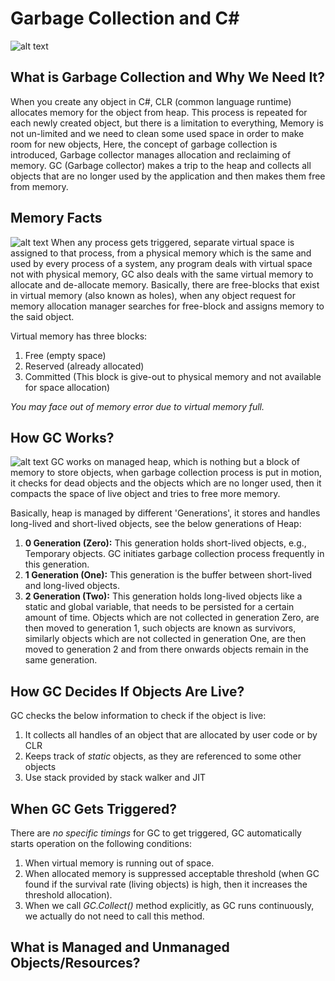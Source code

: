 # Garbage Collection and C#
![alt text](https://www.codeproject.com/KB/cs/1095402/GC.png) 

## What is Garbage Collection and Why We Need It?
When you create any object in C#, CLR (common language runtime) allocates memory for the object from heap. This process is repeated for each newly created object, but there is a limitation to everything, Memory is not un-limited and we need to clean some used space in order to make room for new objects, Here, the concept of garbage collection is introduced, Garbage collector manages allocation and reclaiming of memory. GC (Garbage collector) makes a trip to the heap and collects all objects that are no longer used by the application and then makes them free from memory.

## Memory Facts
![alt text](https://www.codeproject.com/KB/cs/1095402/mem1.jpg)
When any process gets triggered, separate virtual space is assigned to that process, from a physical memory which is the same and used by every process of a system, any program deals with virtual space not with physical memory, GC also deals with the same virtual memory to allocate and de-allocate memory. Basically, there are free-blocks that exist in virtual memory (also known as holes), when any object request for memory allocation manager searches for free-block and assigns memory to the said object.

Virtual memory has three blocks:

1. Free (empty space)
2. Reserved (already allocated)
3. Committed (This block is give-out to physical memory and not available for space allocation)

*You may face out of memory error due to virtual memory full.*

## How GC Works?
![alt text](https://www.codeproject.com/KB/cs/1095402/Garbage.png)
GC works on managed heap, which is nothing but a block of memory to store objects, when garbage collection process is put in motion, it checks for dead objects and the objects which are no longer used, then it compacts the space of live object and tries to free more memory.

Basically, heap is managed by different 'Generations', it stores and handles long-lived and short-lived objects, see the below generations of Heap:

1. **0 Generation (Zero):** This generation holds short-lived objects, e.g., Temporary objects. GC initiates garbage collection process frequently in this generation.
2. **1 Generation (One):** This generation is the buffer between short-lived and long-lived objects.
3. **2 Generation (Two):**  This generation holds long-lived objects like a static and global variable, that needs to be persisted for a certain amount of time. Objects which are not collected in generation Zero, are then moved to generation 1, such objects are known as survivors, similarly objects which are not collected in generation One, are then moved to generation 2 and from there onwards objects remain in the same generation.

## How GC Decides If Objects Are Live?
GC checks the below information to check if the object is live:
1. It collects all handles of an object that are allocated by user code or by CLR
2. Keeps track of *static* objects, as they are referenced to some other objects
3. Use stack provided by stack walker and JIT

## When GC Gets Triggered?
There are *no specific timings* for GC to get triggered, GC automatically starts operation on the following conditions:
1. When virtual memory is running out of space.
2. When allocated memory is suppressed acceptable threshold (when GC found if the survival rate (living objects) is high, then it increases the threshold allocation).
3. When we call *GC.Collect()* method explicitly, as GC runs continuously, we actually do not need to call this method.

## What is Managed and Unmanaged Objects/Resources?


